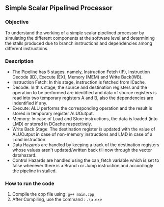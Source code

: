 ## Simple Scalar Pipelined Processor 
   
### Objective
To understand the working of a simple scalar pipelined processor by simulating the different components at the software level and determining the stalls produced due to branch instructions and dependencies among different instructions.

### Description
* The Pipeline has 5 stages, namely, Instruction Fetch (IF), Instruction Decode (ID), Execute (EX), Memory (MEM) and Write Back(WB).
* Instruction Fetch: In this stage, instruction is fetched from ICache.
* Decode: In this stage, the source and destination registers and the operation to be performed are identified and data of source registers is read into two temporary registers A and B, also the dependencies are indentified if any.
* Execute: ALU performs the corresponding operation and the result is stored in temporary register ALUOutput.
* Memory: In case of Load and Store instructions, the data is loaded (into LMD) or stored in DCache respectively.
* Write Back Stage: The destination register is updated with the value of ALUOutput in case of non-memory instructions and LMD in case of a Load instruction.
* Data Hazards are handled by keeping a track of the destination registers whose values aren't updated/written back till now through the vector datahazard.
* Control Hazards are handled using the can_fetch variable which is set to false whenever there is a Branch or Jump instruction and accordingly the pipeline in stalled.
  
### How to run the code
 1. Compile the cpp file using:
           `g++ main.cpp`
 2. After Compiling, use the command : `.\a.exe` <br>
